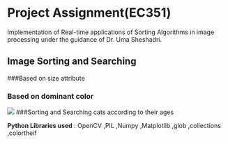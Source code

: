 # Project Assignment(EC351)

Implementation of Real-time applications of Sorting Algorithms in image processing under the guidance of Dr. Uma Sheshadri. 

##  Image Sorting and Searching
###Based on size attribute
### Based on dominant color

![]("/Extra_pictures/l.png")
###Sorting and Searching cats according to their ages 


**Python Libraries used** : OpenCV ,PIL ,Numpy ,Matplotlib ,glob ,collections ,colortheif 










